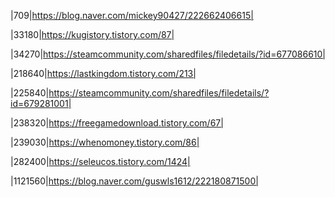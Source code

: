 |709|https://blog.naver.com/mickey90427/222662406615|<p>
|33180|https://kugistory.tistory.com/87|<p>
|34270|https://steamcommunity.com/sharedfiles/filedetails/?id=677086610|<p>
|218640|https://lastkingdom.tistory.com/213|<p>
|225840|https://steamcommunity.com/sharedfiles/filedetails/?id=679281001|<p>
|238320|https://freegamedownload.tistory.com/67|<p>
|239030|https://whenomoney.tistory.com/86|<p>
|282400|https://seleucos.tistory.com/1424|<p>
|1121560|https://blog.naver.com/guswls1612/222180871500|<p>
